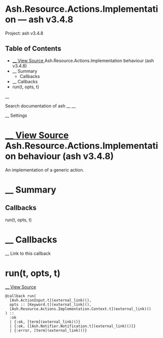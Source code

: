 # Ash.Resource.Actions.Implementation — ash v3.4.8

Project: ash v3.4.8

## Table of Contents

- [ __ View Source ](external_link) Ash.Resource.Actions.Implementation behaviour (ash v3.4.8)
- __ Summary
  - Callbacks
- __ Callbacks
- run(t, opts, t)

__

Search documentation of ash __ __

__ Settings

#  [ __ View Source ](external_link) Ash.Resource.Actions.Implementation behaviour (ash v3.4.8)

An implementation of a generic action.

#  __ Summary

##  Callbacks

run(t, opts, t)

#  __ Callbacks

__ Link to this callback

# run(t, opts, t)

[ __ View Source ](external_link)
    
    
    @callback run(
      [Ash.ActionInput.t](external_link)(),
      opts :: [Keyword.t](external_link)(),
      [Ash.Resource.Actions.Implementation.Context.t](external_link)()
    ) ::
      :ok
      | {:ok, [term](external_link)()}
      | {:ok, [[Ash.Notifier.Notification.t](external_link)()]}
      | {:error, [term](external_link)()}
